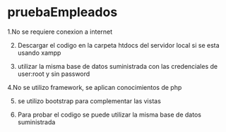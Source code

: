 # pruebaEmpleados
 1.No se requiere conexion a internet

2. Descargar el codigo en la carpeta htdocs del servidor local si se esta usando xampp 

3. utilizar la misma base de datos suministrada con las credenciales de user:root y sin password 

 4.No se utilizo framework, se aplican conocimientos de php 

5. se utilizo bootstrap para complementar las vistas 

6. Para probar el codigo se puede utilizar la misma base de datos suministrada 
